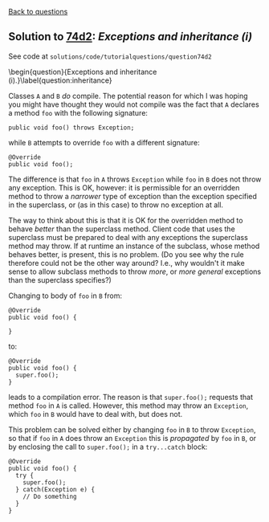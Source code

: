 [Back to questions](../README.md)

## Solution to [74d2](../questions/74d2): *Exceptions and inheritance (i)*

See code at `solutions/code/tutorialquestions/question74d2`

\begin{question}{Exceptions and inheritance (i).}\label{question:inheritance}

Classes `A` and `B` *do* compile.  The potential reason for which I was hoping you might have
thought they would not compile was the fact that `A` declares a method `foo` with the following signature:

```
public void foo() throws Exception;
```

while `B` attempts to override `foo` with a different signature:

```
@Override
public void foo();
```

The difference is that `foo` in `A` throws `Exception` while `foo` in `B` does not throw any exception.  This is OK, however: it is permissible for an overridden method to throw a *narrower* type of exception than the exception specified in the superclass, or
(as in this case) to throw no exception at all.

The way to think about this is that it is OK for the overridden method to behave *better* than the superclass method.  Client code that uses the superclass must be prepared to deal with any exceptions the superclass method may throw.  If at runtime an instance of the subclass, whose method behaves better, is present, this is no problem.  (Do you see why the rule therefore could not be the other way around?  I.e., why wouldn't it make sense to allow subclass methods to throw *more*, or *more general* exceptions than the superclass specifies?)

Changing to body of `foo` in `B` from:

```
@Override
public void foo() {

}
```

to:
```
@Override
public void foo() {
  super.foo();
}
```

leads to a compilation error.  The reason is that `super.foo();` requests that method `foo` in `A` is called.  However, this method may throw an `Exception`, which `foo` in `B` would have to deal with, but does not.

This problem can be solved either by changing `foo` in `B` to throw `Exception`, so that if `foo` in `A` does throw an `Exception` this is *propagated* by `foo` in `B`, or by enclosing the call to `super.foo();` in a `try...catch` block:

```
@Override
public void foo() {
  try {
    super.foo();
  } catch(Exception e) {
    // Do something
  }
}
```

